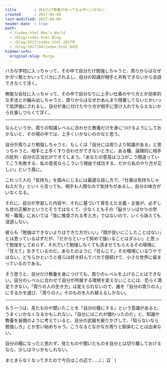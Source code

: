 ```yaml
---
title        : 自分だけ教養があっても上手くいかない
created      : 2017-04-04
last-modified: 2017-04-04
header-date  : true
path:
  - /index.html Neo's World
  - /blog/index.html Blog
  - /blog/2017/index.html 2017年
  - /blog/2017/04/index.html 04月
hidden-info:
  original-blog: Murga
---
```


バカな学校に入っちゃって、その中で自分だけ勉強しちゃうと、周りからはなぜかガリ勉とかいってバカにされるし、自分の知識が相手と共有できないから会話できなくて浮く。

無能な会社に入っちゃって、その中で自分なりに上手い仕事のやり方とか効率的な手法とか編み出しちゃうと、周りからはなぜかあんまり残業してないとかいって低評価にされるし、自分が身に付けたやり方が相手に受け入れてもらえないから仕事しづらくて浮く。

---

なんというか、周りの知識レベルに合わせた教養だけを身につけるようにしておかないと、その場の中では、上手くいかないのかなと思う。

自分が周りより勉強しちゃうと、もしくは「自分には周りより知識がある」と思っちゃうと、相手と上手くすり合わせができないときに、ある種、論理的に相手の批判・自分の正当化ができてしまう。「あなたの意見はココがこう間違っていてこう失敗する、私の意見ならこういう理由で成功する、だから私のやり方が正しい」という風に。

これって人の「気持ち」を踏みにじるには最適な話し方で、「仕事は気持ちじゃねえだろ」といくら言っても、相手も人間なので気持ちがあるし、自分の味方がいなくなる。

それに、自分が学習した内容や、それに基づいて芽生えた主義・主張が、必ずしも世の正解かというとそうではなくて、少なくともその「脳タリンばかりの学校・職場」においては「皆に推奨される考え方」ではないので、いくら訴えても浸透しない。

彼らも「勉強はできないよりはできた方がいい」「頭が良いにこしたことはない」とは思っているはずだが、「だからといって努めて強いることはダルい」と思って勉強をしておらず、それでいて勉強しなくても済ませてもらえるその環境に「甘えて」生きているのだ。あなたのように「甘んじて」その環境にいるワケではない。どちらかというと彼らは好き好んでバカで居続けて、小さな世界に留まっているのである。

そう思うと、自分だけ教養を身につけても、周りのレベルを上げることはできない。自分のレベルに合わせて自分が所属する環境を変えないことには、恐らく満足できない。「周りの人の生き方」は変えられないので、誰を「自分の周りの人」にするかを選び、「周りの人」そのものを入れ替えるしかない。

---

もう一つは、見たものや聞いたことを「自分の糧にする」という意識があると、うまくいかなくなるかもしれない。「自分にはこれが備わったのだ」と、知識や教養を装備のように考えていると、自分の武器を振りかざして、「知らないなら勉強しろ」とか言い始めちゃう。こうなるとなかなか周りと馴染むことは出来ない。

自分の糧になったと思わず、見たものや聞いたものを自分とは切り離しておけるなら、少しはマシかもしれない。

まとまらなくなってきたので今日はこの辺で……(；´Д｀)
